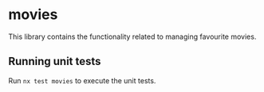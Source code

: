 # movies

This library contains the functionality related to managing favourite movies.

## Running unit tests

Run `nx test movies` to execute the unit tests.
